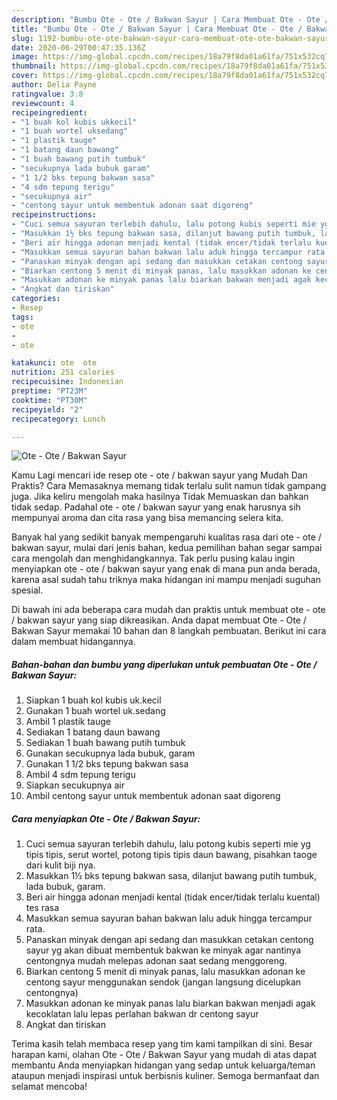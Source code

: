 ```yaml
---
description: "Bumbu Ote - Ote / Bakwan Sayur | Cara Membuat Ote - Ote / Bakwan Sayur Yang Bisa Manjain Lidah"
title: "Bumbu Ote - Ote / Bakwan Sayur | Cara Membuat Ote - Ote / Bakwan Sayur Yang Bisa Manjain Lidah"
slug: 1192-bumbu-ote-ote-bakwan-sayur-cara-membuat-ote-ote-bakwan-sayur-yang-bisa-manjain-lidah
date: 2020-06-29T00:47:35.136Z
image: https://img-global.cpcdn.com/recipes/18a79f8da01a61fa/751x532cq70/ote-ote-bakwan-sayur-foto-resep-utama.jpg
thumbnail: https://img-global.cpcdn.com/recipes/18a79f8da01a61fa/751x532cq70/ote-ote-bakwan-sayur-foto-resep-utama.jpg
cover: https://img-global.cpcdn.com/recipes/18a79f8da01a61fa/751x532cq70/ote-ote-bakwan-sayur-foto-resep-utama.jpg
author: Delia Payne
ratingvalue: 3.8
reviewcount: 4
recipeingredient:
- "1 buah kol kubis ukkecil"
- "1 buah wortel uksedang"
- "1 plastik tauge"
- "1 batang daun bawang"
- "1 buah bawang putih tumbuk"
- "secukupnya lada bubuk garam"
- "1 1/2 bks tepung bakwan sasa"
- "4 sdm tepung terigu"
- "secukupnya air"
- "centong sayur untuk membentuk adonan saat digoreng"
recipeinstructions:
- "Cuci semua sayuran terlebih dahulu, lalu potong kubis seperti mie yg tipis tipis, serut wortel, potong tipis tipis daun bawang, pisahkan taoge dari kulit biji nya."
- "Masukkan 1½ bks tepung bakwan sasa, dilanjut bawang putih tumbuk, lada bubuk, garam."
- "Beri air hingga adonan menjadi kental (tidak encer/tidak terlalu kuental) tes rasa"
- "Masukkan semua sayuran bahan bakwan lalu aduk hingga tercampur rata."
- "Panaskan minyak dengan api sedang dan masukkan cetakan centong sayur yg akan dibuat membentuk bakwan ke minyak agar nantinya centongnya mudah melepas adonan saat sedang menggoreng."
- "Biarkan centong 5 menit di minyak panas, lalu masukkan adonan ke centong sayur menggunakan sendok (jangan langsung dicelupkan centongnya)"
- "Masukkan adonan ke minyak panas lalu biarkan bakwan menjadi agak kecoklatan lalu lepas perlahan bakwan dr centong sayur"
- "Angkat dan tiriskan"
categories:
- Resep
tags:
- ote
- 
- ote

katakunci: ote  ote 
nutrition: 251 calories
recipecuisine: Indonesian
preptime: "PT23M"
cooktime: "PT30M"
recipeyield: "2"
recipecategory: Lunch

---
```



![Ote - Ote / Bakwan Sayur](https://img-global.cpcdn.com/recipes/18a79f8da01a61fa/751x532cq70/ote-ote-bakwan-sayur-foto-resep-utama.jpg)

Kamu Lagi mencari ide resep ote - ote / bakwan sayur yang Mudah Dan Praktis? Cara Memasaknya memang tidak terlalu sulit namun tidak gampang juga. Jika keliru mengolah maka hasilnya Tidak Memuaskan dan bahkan tidak sedap. Padahal ote - ote / bakwan sayur yang enak harusnya sih mempunyai aroma dan cita rasa yang bisa memancing selera kita.



Banyak hal yang sedikit banyak mempengaruhi kualitas rasa dari ote - ote / bakwan sayur, mulai dari jenis bahan, kedua pemilihan bahan segar sampai cara mengolah dan menghidangkannya. Tak perlu pusing kalau ingin menyiapkan ote - ote / bakwan sayur yang enak di mana pun anda berada, karena asal sudah tahu triknya maka hidangan ini mampu menjadi suguhan spesial.


Di bawah ini ada beberapa cara mudah dan praktis untuk membuat ote - ote / bakwan sayur yang siap dikreasikan. Anda dapat membuat Ote - Ote / Bakwan Sayur memakai 10 bahan dan 8 langkah pembuatan. Berikut ini cara dalam membuat hidangannya.

<!--inarticleads1-->

##### Bahan-bahan dan bumbu yang diperlukan untuk pembuatan Ote - Ote / Bakwan Sayur:

1. Siapkan 1 buah kol kubis uk.kecil
1. Gunakan 1 buah wortel uk.sedang
1. Ambil 1 plastik tauge
1. Sediakan 1 batang daun bawang
1. Sediakan 1 buah bawang putih tumbuk
1. Gunakan secukupnya lada bubuk, garam
1. Gunakan 1 1/2 bks tepung bakwan sasa
1. Ambil 4 sdm tepung terigu
1. Siapkan secukupnya air
1. Ambil centong sayur untuk membentuk adonan saat digoreng




<!--inarticleads2-->

##### Cara menyiapkan Ote - Ote / Bakwan Sayur:

1. Cuci semua sayuran terlebih dahulu, lalu potong kubis seperti mie yg tipis tipis, serut wortel, potong tipis tipis daun bawang, pisahkan taoge dari kulit biji nya.
1. Masukkan 1½ bks tepung bakwan sasa, dilanjut bawang putih tumbuk, lada bubuk, garam.
1. Beri air hingga adonan menjadi kental (tidak encer/tidak terlalu kuental) tes rasa
1. Masukkan semua sayuran bahan bakwan lalu aduk hingga tercampur rata.
1. Panaskan minyak dengan api sedang dan masukkan cetakan centong sayur yg akan dibuat membentuk bakwan ke minyak agar nantinya centongnya mudah melepas adonan saat sedang menggoreng.
1. Biarkan centong 5 menit di minyak panas, lalu masukkan adonan ke centong sayur menggunakan sendok (jangan langsung dicelupkan centongnya)
1. Masukkan adonan ke minyak panas lalu biarkan bakwan menjadi agak kecoklatan lalu lepas perlahan bakwan dr centong sayur
1. Angkat dan tiriskan




Terima kasih telah membaca resep yang tim kami tampilkan di sini. Besar harapan kami, olahan Ote - Ote / Bakwan Sayur yang mudah di atas dapat membantu Anda menyiapkan hidangan yang sedap untuk keluarga/teman ataupun menjadi inspirasi untuk berbisnis kuliner. Semoga bermanfaat dan selamat mencoba!
